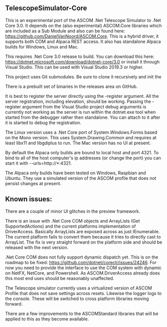 ## TelescopeSimulator-Core

This is an experimental port of the ASCOM .Net Telescope Simulator to .Net Core 3.0. It depends on the (also experimental) ASCOM.Core libraries which are included as a Sub Module and also can be found here: https://github.com/DanielVanNoord/ASCOM.Core. This is a hybrid driver, it supports both COM and Alpaca REST access. It also has standalone Alpaca builds for Windows, Linux and Mac.

This requires .Net Core 3.0 release to build. You can download this here: https://dotnet.microsoft.com/download/dotnet-core/3.0 or install it through Visual Studio. This can be used with Visual Studio 2019.3 or higher.

This project uses Git submodules. Be sure to clone it recursively and init the

There is a prebuilt set of binaries in the releases area on GitHub. 

It is best to register the server directly using the -register argument. All the server registration, including elevation, should be working. Passing the -register argument from the Visual Studio project debug arguments is currently not working as the server is run within the dotnet.exe tool when started from the debugger rather then standalone. You can attach to it after it is started to debug the registration.

The Linux version uses a .Net Core port of System.Windows.Forms based on the Mono version. This uses System.Drawing.Common and requires at least libx11 and libgdiplus to run. The Mac version has no UI at present. 

By default the Alpaca only builds are bound to local host and port 4321. To bind to all of the host computer's ip addresses (or change the port) you can start it with --urls=http://*:4321.

The Alpaca only builds have been tested on Windows, Raspbian and Ubuntu. They use a simulated version of the ASCOM profile that does not persist changes at present.

## Known issues:

There are a couple of minor UI glitches in the preview framework.

There is an issue with .Net Core COM objects and ArrayLists (Get SupportedActions) and the current platforms implementation of DriverAccess. Basically ArrayLists are exposed across as just IEnumerable. The current platform fails to convert them because it tries to directly cast to ArrayList. The fix is very straight forward on the platform side and should be released with the next version.

.Net Core COM does not fully support dynamic dispatch yet. This is on the roadmap to be fixed: https://github.com/dotnet/coreclr/issues/24246. For now you need to provide the interface to use the COM system with dynamic on NetFX, NetCore, and Powershell. As ASCOM.DriverAccess already does this most end uses should be reasonably unaffected. 

The Telescope simulator currently uses a virtualized version of ASCOM Profile that does not save settings across resets. Likewise the logger logs to the console. These will be switched to cross platform libraries moving forward.

There are a few improvements to the ASCOMStandard libraries that will be applied to this as they become available.